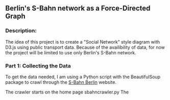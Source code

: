 ## Berlin's S-Bahn network as a Force-Directed Graph

### Description:
The idea of this project is to create a "Social Network" style diagram with D3.js using public transport data. Because of the availibility of data, for now the project will be limited to use only Berlin's S-Bahn network.

### Part 1: Collecting the Data
To get the data needed, I am using a Python script with the BeautifulSoup package to crawl through the [S-Bahn Berlin](http://www.s-bahn-berlin.de/) website.

The crawler starts on the home page 
sbahncrawler.py
The 
